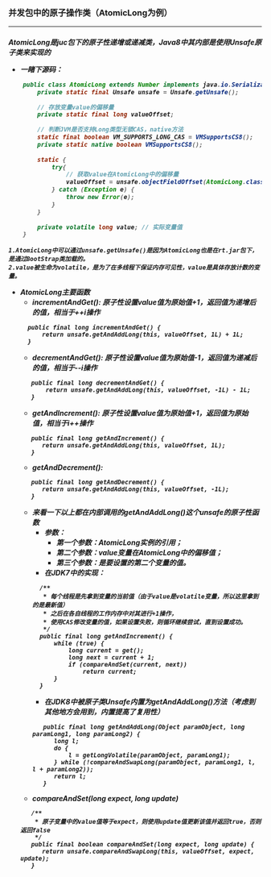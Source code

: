 ### **并发包中的原子操作类（AtomicLong为例）**
---

<h5>AtomicLong是juc包下的原子性递增或递减类，Java8中其内部是使用Unsafe原子类来实现的

+ 一睹下源码：
```java
    public class AtomicLong extends Number implements java.io.Serializable {
        private static final Unsafe unsafe = Unsafe.getUnsafe();
        
        // 存放变量value的偏移量
        private static final long valueOffset;
        
        // 判断JVM是否支持Long类型无锁CAS，native方法
        static final boolean VM_SUPPORTS_LONG_CAS = VMSupportsCS8(); 
        private static native boolean VMSupportsCS8();
        
        static {
            try{
                // 获取value在AtomicLong中的偏移量
                valueOffset = unsafe.objectFieldOffset(AtomicLong.class.getDeclaredField("value"));
            } catch (Exception e) {
                throw new Error(e);
            }
        }
        
        private volatile long value; // 实际变量值
    }
```
    1.AtomicLong中可以通过unsafe.getUnsafe()是因为AtomicLong也是在rt.jar包下，是通过BootStrap类加载的。
    2.value被生命为volatile，是为了在多线程下保证内存可见性，value是具体存放计数的变量。

+ AtomicLong主要函数
    + incrementAndGet(): 
    原子性设置value值为原始值+1，返回值为递增后的值，相当于++i操作
    ```
      public final long incrementAndGet() {
          return unsafe.getAndAddLong(this, valueOffset, 1L) + 1L;
      }
    ```
    + decrementAndGet():
    原子性设置value值为原始值-1，返回值为递减后的值，相当于--i操作
    ```
       public final long decrementAndGet() {
           return unsafe.getAndAddLong(this, valueOffset, -1L) - 1L; 
       }
    ```
    + getAndIncrement():
    原子性设置value值为原始值+1，返回值为原始值，相当于i++操作
    ```
       public final long getAndIncrement() {
          return unsafe.getAndAddLong(this, valueOffset, 1L);
       }
    ```
    + getAndDecrement():
    ```
       public final long getAndDecrement() {
          return unsafe.getAndAddLong(this, valueOffset, -1L);
       }
    ```
    + 来看一下以上都在内部调用的getAndAddLong()这个unsafe的原子性函数
        + 参数：
            + 第一个参数：AtomicLong实例的引用；
            + 第二个参数：value变量在AtomicLong中的偏移值；
            + 第三个参数：是要设置的第二个变量的值。
        + 在JDK7中的实现：
        ```
          /**
           * 每个线程是先拿到变量的当前值（由于value是volatile变量，所以这里拿到的是最新值）
           * 之后在各自线程的工作内存中对其进行+1操作，
           * 使用CAS修改变量的值，如果设置失败，则循环继续尝试，直到设置成功。
           */
          public final long getAndIncrement() {
              while (true) {
                  long current = get();
                  long next = current + 1;
                  if (compareAndSet(current, next)) 
                      return current;
              }
          }
        ```
        + 在JDK8中被原子类Unsafe内置为getAndAddLong()方法（考虑到其他地方会用到，内置提高了复用性）
        ```
           public final long getAndAddLong(Object paramObject, long paramLong1, long paramLong2) {
              long l;
              do {
                  l = getLongVolatile(paramObject, paramLong1);
              } while (!compareAndSwapLong(paramObject, paramLong1, l, l + paramLong2));
              return l;
           }
        ```
    + compareAndSet(long expect, long update)
    ```
       /**
        * 原子变量中的value值等于expect，则使用update值更新该值并返回true，否则返回false
        */
       public final boolean compareAndSet(long expect, long update) {
          return unsafe.compareAndSwapLong(this, valueOffset, expect, update);
       } 
    ```
    
                
